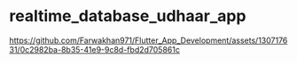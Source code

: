 # realtime_database_udhaar_app

https://github.com/Farwakhan971/Flutter_App_Development/assets/130717631/0c2982ba-8b35-41e9-9c8d-fbd2d705861c

